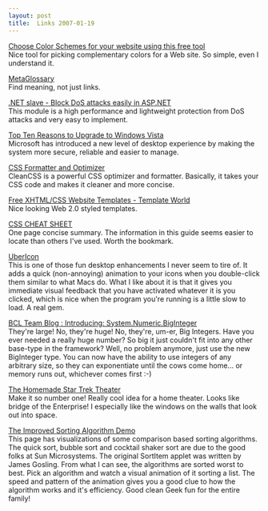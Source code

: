 ```yaml
---
layout: post
title:  Links 2007-01-19
---
```

[Choose Color Schemes for your website using this free tool](http://createafreewebsite.net/html-color-tool.html)  
Nice tool for picking complementary colors for a Web site. So simple, even I understand it.

[MetaGlossary](http://www.metaglossary.com/)  
Find meaning, not just links.

[.NET slave - Block DoS attacks easily in ASP.NET](http://www.madskristensen.dk/blog/PermaLink,guid,6da400e6-8c6e-4268-91aa-a1b8173e3a59.aspx)  
This module is a high performance and lightweight protection from DoS attacks and very easy to implement.

[Top Ten Reasons to Upgrade to Windows Vista](http://www.btxformfactor.com/item/35/1.php)  
Microsoft has introduced a new level of desktop experience by making the system more secure, reliable and easier to manage.

[CSS Formatter and Optimizer](http://www.cleancss.com/)  
CleanCSS is a powerful CSS optimizer and formatter. Basically, it takes your CSS code and makes it cleaner and more concise.

[Free XHTML/CSS Website Templates - Template World](http://www.templateworld.com/free_templates.html)  
Nice looking Web 2.0 styled templates.

[CSS CHEAT SHEET](http://lesliefranke.com/files/reference/csscheatsheet.html)  
One page concise summary. The information in this guide seems easier to locate than others I've used. Worth the bookmark.

[UberIcon](http://www.punksoftware.com/download?project=UberIcon&ver=1.0.2)  
This is one of those fun desktop enhancements I never seem to tire of. It adds a quick (non-annoying) animation to your icons when you double-click them similar to what Macs do. What I like about it is that it gives you immediate visual feedback that you have activated whatever it is you clicked, which is nice when the program you're running is a little slow to load. A real gem.

[BCL Team Blog : Introducing: System.Numeric.BigInteger](http://blogs.msdn.com/bclteam/archive/2007/01/16/introducing-system-numeric-biginteger-inbar-gazit.aspx)  
They're large! No, they're huge! No, they're, um-er, Big Integers. Have you ever needed a really huge number? So big it just couldn't fit into any other base-type in the framework? Well, no problem anymore, just use the new BigInteger type. You can now have the ability to use integers of any arbitrary size, so they can exponentiate until the cows come home... or memory runs out, whichever comes first :-)

[The Homemade Star Trek Theater](http://www.electronichouse.com/article/star_trek_theater/)  
Make it so number one! Really cool idea for a home theater. Looks like bridge of the Enterprise! I especially like the windows on the walls that look out into space.

[The Improved Sorting Algorithm Demo](http://cg.scs.carleton.ca/~morin/misc/sortalg/)  
This page has visualizations of some comparison based sorting algorithms. The quick sort, bubble sort and cocktail shaker sort are due to the good folks at Sun Microsystems. The original SortItem applet was written by James Gosling. From what I can see, the algorithms are sorted worst to best. Pick an algorithm and watch a visual animation of it sorting a list. The speed and pattern of the animation gives you a good clue to how the algorithm works and it's efficiency. Good clean Geek fun for the entire family!
